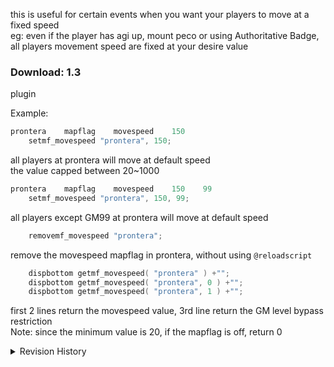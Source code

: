this is useful for certain events when you want your players to move at a fixed speed  
eg: even if the player has agi up, mount peco or using Authoritative Badge,  
all players movement speed are fixed at your desire value

### Download: 1.3
plugin


Example:
```c
prontera    mapflag    movespeed    150
	setmf_movespeed "prontera", 150;
```
all players at prontera will move at default speed  
the value capped between 20~1000

```c
prontera    mapflag    movespeed    150    99
	setmf_movespeed "prontera", 150, 99;
```
all players except GM99 at prontera will move at default speed

```c
	removemf_movespeed "prontera";
```
remove the movespeed mapflag in prontera, without using `@reloadscript`

```c
	dispbottom getmf_movespeed( "prontera" ) +"";
	dispbottom getmf_movespeed( "prontera", 0 ) +"";
	dispbottom getmf_movespeed( "prontera", 1 ) +"";
```
first 2 lines return the movespeed value, 3rd line return the GM level bypass restriction  
Note: since the minimum value is 20, if the mapflag is off, return 0

<details>
<summary>Revision History</summary>

1.0 - plugin

1.1 - plugin
- I hook wrong function, should be map->flags_init

1.2 - plugin
- update to latest revision
- add GM level bypass restriction
- add `*setmapflagmovespeed` `*removemapflagmovespeed` `*getmapflagmovespeed` script command

1.3 - plugin
- change `*setmapflagmovespeed` into `*setmf_movespeed` ... and so on

</details>
